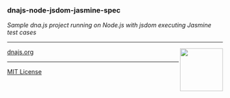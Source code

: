 ### dnajs-node-jsdom-jasmine-spec

*Sample dna.js project running on Node.js with jsdom executing Jasmine test cases*

---
<img src=https://raw.githubusercontent.com/dnajs/dna.js/master/website/static/graphics/dnajs-logo.png
   width=100 align=right>

[dnajs.org](http://dnajs.org)

---
[MIT License](LICENSE.txt)
